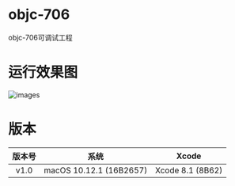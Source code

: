 # objc-706
objc-706可调试工程

# 运行效果图

![images](https://github.com/ishepherdMiner/objc-706/blob/master/images/run.png)



# 版本

 
|版本号|系统|Xcode| 
|:-:|:-:|:-:|
|v1.0|macOS 10.12.1 (16B2657) |Xcode 8.1 (8B62)|



